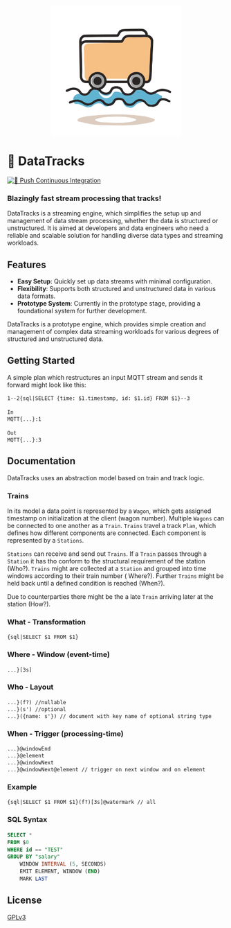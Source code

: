 <p align="center">
<img alt="Logo" height="300" src="https://github.com/data-tracks/assets/blob/main/logo/logo.png?raw=true" title="DataTrack" width="300"/>
</p>

# 🚂 DataTracks

[![🫸 Push Continuous Integration](https://github.com/data-tracks/DataTracks/actions/workflows/push.yml/badge.svg)](https://github.com/data-tracks/DataTracks/actions/workflows/push.yml)

### Blazingly fast stream processing that tracks!

DataTracks is a streaming engine, which simplifies the setup up and management of data stream processing, whether the
data is structured or unstructured. It is aimed at developers and data engineers who need a reliable and scalable
solution for handling diverse data types and streaming workloads.

## Features

- **Easy Setup**: Quickly set up data streams with minimal configuration.
- **Flexibility**: Supports both structured and unstructured data in various data formats.
- **Prototype System**: Currently in the prototype stage, providing a foundational system for further development.

DataTracks is a prototype engine, which provides simple creation and management of complex data streaming workloads for
various degrees of structured and unstructured data.

## Getting Started

A simple plan which restructures an input MQTT stream and sends it forward might look like this:

```
1--2{sql|SELECT {time: $1.timestamp, id: $1.id} FROM $1}--3

In
MQTT{...}:1

Out
MQTT{...}:3
```

## Documentation

DataTracks uses an abstraction model based on train and track logic.

### Trains

In its model a data point is represented by a ```Wagon```, which gets assigned timestamp on initialization at the
client (wagon number).
Multiple ```Wagons``` can be connected to one another as a ```Train```.
```Trains``` travel a track ```Plan```, which defines how different components are connected.
Each component is represented by a ```Stations```.

```Stations``` can receive and send out ```Trains```. If a ```Train``` passes through a ```Station```
it has tho conform to the structural requirement of the station (Who?).
```Trains``` might are collected at a ```Station``` and grouped into time windows according to their train number (
Where?).
Further ```Trains``` might be held back until a defined condition is reached (When?).

Due to counterparties there might be the a late ```Train``` arriving later at the station (How?).

### What - Transformation

```
{sql|SELECT $1 FROM $1}
```

### Where - Window (event-time)

```
...}[3s]
```

### Who - Layout

```
...}(f?) //nullable
...}(s') //optional
...}({name: s'}) // document with key name of optional string type

```

### When - Trigger (processing-time)

```
...}@windowEnd
...}@element
...}@windowNext
...}@windowNext@element // trigger on next window and on element
```

### Example

```
{sql|SELECT $1 FROM $1}(f?)[3s]@watermark // all
```

### SQL Syntax

```sql
SELECT *
FROM $0
WHERE id == "TEST"
GROUP BY "salary"
    WINDOW INTERVAL (5, SECONDS)
    EMIT ELEMENT, WINDOW (END)
    MARK LAST
```

## License

[GPLv3](https://www.gnu.org/licenses/)

